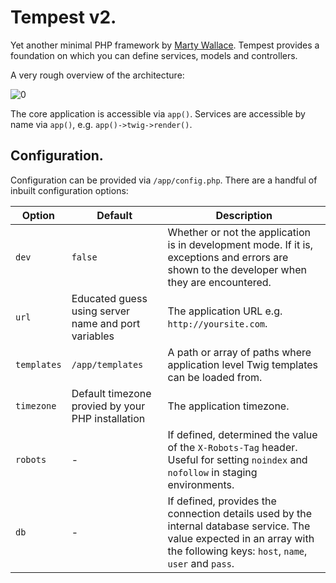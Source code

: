 # Tempest v2.

Yet another minimal PHP framework by [Marty Wallace](http://martywallace.com). Tempest provides a foundation on which you can define services, models and controllers.

A very rough overview of the architecture:

![0](http://i.imgur.com/PSW0og3.png)

The core application is accessible via `app()`. Services are accessible by name via `app()`, e.g. `app()->twig->render()`.

## Configuration.

Configuration can be provided via `/app/config.php`. There are a handful of inbuilt configuration options:

<table>
	<thead>
		<tr>
			<th>Option</th>
			<th>Default</th>
			<th>Description</th>
		</tr>
	</thead>
	<tbody>
		<tr>
			<td><code>dev</code></td>
			<td><code>false</code></td>
			<td>Whether or not the application is in development mode. If it is, exceptions and errors are shown to the developer when they are encountered.</td>
		</tr>
		<tr>
			<td><code>url</code></td>
			<td>Educated guess using server name and port variables</td>
			<td>The application URL e.g. <code>http://yoursite.com</code>.</td>
		</tr>
		<tr>
			<td><code>templates</code></td>
			<td><code>/app/templates</code></td>
			<td>A path or array of paths where application level Twig templates can be loaded from.</td>
		</tr>
		<tr>
			<td><code>timezone</code></td>
			<td>Default timezone provied by your PHP installation</td>
			<td>The application timezone.</td>
		</tr>
		<tr>
			<td><code>robots</code></td>
			<td>-</td>
			<td>If defined, determined the value of the <code>X-Robots-Tag</code> header. Useful for setting <code>noindex</code> and <code>nofollow</code> in staging environments.</td>
		</tr>
		<tr>
		    <td><code>db</code></td>
		    <td>-</td>
		    <td>If defined, provides the connection details used by the internal database service. The value expected in an array with the following keys: <code>host</code>, <code>name</code>, <code>user</code> and <code>pass</code>.</td>
		</tr>
	</tbody>
</table>